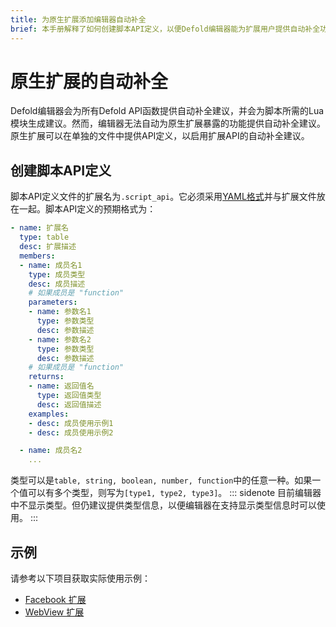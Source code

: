 ```yaml
---
title: 为原生扩展添加编辑器自动补全
brief: 本手册解释了如何创建脚本API定义，以便Defold编辑器能为扩展用户提供自动补全功能。
---
```


# 原生扩展的自动补全

Defold编辑器会为所有Defold API函数提供自动补全建议，并会为脚本所需的Lua模块生成建议。然而，编辑器无法自动为原生扩展暴露的功能提供自动补全建议。原生扩展可以在单独的文件中提供API定义，以启用扩展API的自动补全建议。


## 创建脚本API定义

脚本API定义文件的扩展名为`.script_api`。它必须采用[YAML格式](https://yaml.org/)并与扩展文件放在一起。脚本API定义的预期格式为：

```yml
- name: 扩展名
  type: table
  desc: 扩展描述
  members:
  - name: 成员名1
    type: 成员类型
    desc: 成员描述
    # 如果成员是 "function"
    parameters:
    - name: 参数名1
      type: 参数类型
      desc: 参数描述
    - name: 参数名2
      type: 参数类型
      desc: 参数描述
    # 如果成员是 "function"
    returns:
    - name: 返回值名
      type: 返回值类型
      desc: 返回值描述
    examples:
    - desc: 成员使用示例1
    - desc: 成员使用示例2

  - name: 成员名2
    ...
```

类型可以是`table, string, boolean, number, function`中的任意一种。如果一个值可以有多个类型，则写为`[type1, type2, type3]`。
::: sidenote
目前编辑器中不显示类型。但仍建议提供类型信息，以便编辑器在支持显示类型信息时可以使用。
:::

## 示例

请参考以下项目获取实际使用示例：

* [Facebook 扩展](https://github.com/defold/extension-facebook/tree/master/facebook/api)
* [WebView 扩展](https://github.com/defold/extension-webview/blob/master/webview/api/webview.script_api)
